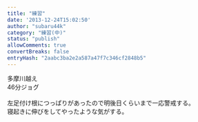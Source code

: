 ```yaml
---
title: "練習"
date: '2013-12-24T15:02:50'
author: "subaru44k"
category: "練習(中)"
status: "publish"
allowComments: true
convertBreaks: false
entryHash: "2aabc3ba2e2a587a47f7c346cf2848b5"
---
```

多摩川越え<br>
46分ジョグ<br>
<br>
左足付け根につっぱりがあったので明後日くらいまで一応警戒する。<br>
寝起きに伸びをしてやったような気がする。
